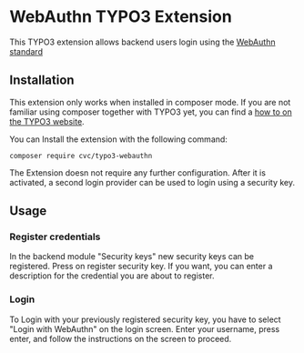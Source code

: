 # WebAuthn TYPO3 Extension

This TYPO3 extension allows backend users login using the [WebAuthn standard](https://webauthn.io)

## Installation

This extension only works when installed in composer mode. If you are not familiar using composer together with TYPO3
yet, you can find a [how to on the TYPO3 website](https://composer.typo3.org/).

You can Install the extension with the following command:

```
composer require cvc/typo3-webauthn
```
The Extension doesn not require any further configuration. After it is activated, a second login provider can be used to login using a security key.

## Usage

### Register credentials

In the backend module "Security keys" new security keys can be registered. Press on register security key.
If you want, you can enter a description for the credential you are about to register.

### Login

To Login with your previously registered security key, you have to select "Login with WebAuthn" on the login screen. Enter your username, press enter, and follow the instructions on the screen to proceed.
